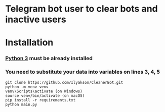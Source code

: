 # Telegram bot user to clear bots and inactive users

# Installation

### [Python 3](https://www.python.org/downloads/) must be already installed
### You need to substitute your data into variables on lines 3, 4, 5
```shell
git clone https://github.com/Ilyakson/CleanerBot.git
python -m venv venv
venv\Scripts\activate (on Windows)
source venv/bin/activate (on macOS)
pip install -r requirements.txt
python main.py
```